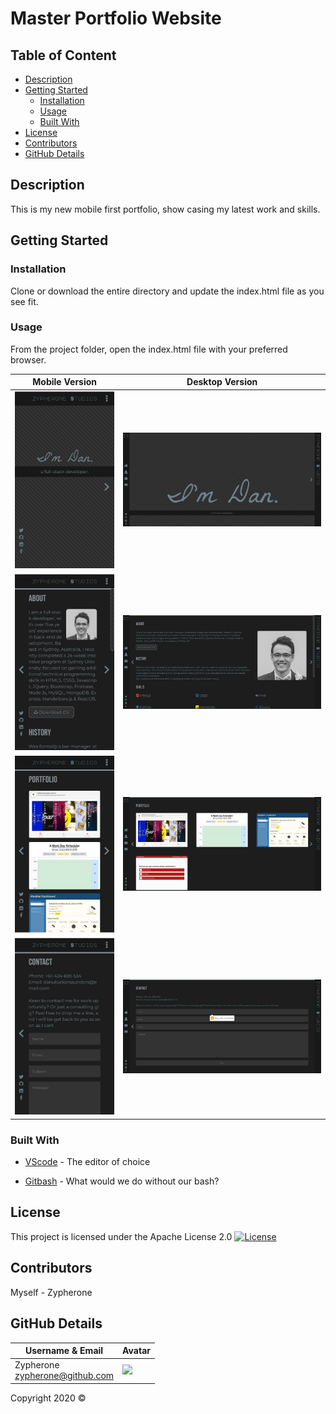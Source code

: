 # Master Portfolio Website

## Table of Content

- [Description](#description)
- [Getting Started](#getting-Started)
  - [Installation](#installation)
  - [Usage](#usage)
  - [Built With](#built-with)
- [License](#license)
- [Contributors](#Contributors)
- [GitHub Details](#github-details)


## Description    
This is my new mobile first portfolio, show casing my latest work and skills.

## Getting Started

### Installation
Clone or download the entire directory and update the index.html file as you see fit.

### Usage
From the project folder, open the index.html file with your preferred browser.

Mobile Version | Desktop Version
------------ | -------------
![Screenshot](readme/mobile-home.jpg?raw=true "Screenshot") | ![Screenshot](readme/desktop-home.jpg?raw=true "Screenshot") 
![Screenshot](readme/mobile-about.jpg?raw=true "Screenshot") | ![Screenshot](readme/desktop-about.jpg?raw=true "Screenshot") 
![Screenshot](readme/mobile-portfolio.jpg?raw=true "Screenshot") | ![Screenshot](readme/desktop-portfolio.jpg?raw=true "Screenshot") 
![Screenshot](readme/mobile-contact.jpg?raw=true "Screenshot") | ![Screenshot](readme/desktop-contact.jpg?raw=true "Screenshot") 

### Built With
* [VScode](https://code.visualstudio.com/) - The editor of choice
- [Gitbash](https://gitforwindows.org/) - What would we do without our bash?

## License 

This project is licensed under the Apache License 2.0 
[![License](https://img.shields.io/badge/License-Apache%202.0-blue.svg)](https://opensource.org/licenses/Apache-2.0)

## Contributors
Myself - Zypherone

## GitHub Details

Username & Email | Avatar
---|---
Zypherone<br />zypherone@github.com | <img src="https://avatars1.githubusercontent.com/u/360494?v=" width="250">

Copyright 2020 &copy;
